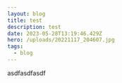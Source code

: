 ```yaml
---
layout: blog
title: test
description: test
date: 2023-05-28T13:19:46.429Z
hero: /uploads/20221117_204607.jpg
tags:
  - blog
---
```

asdfasdfasdf